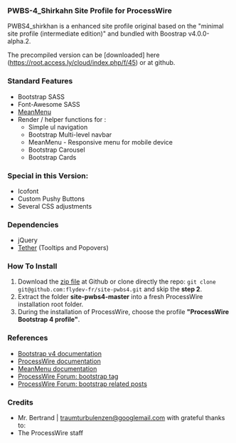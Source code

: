 ### PWBS-4_Shirkahn Site Profile for ProcessWire

PWBS4_shirkhan is a enhanced site profile original based on the "minimal site profile (intermediate edition)" and bundled with Boostrap v4.0.0-alpha.2.

The precompiled version can be [downloaded] here (https://root.access.ly/cloud/index.php/f/45) or at github.

### Standard Features
* Bootstrap SASS
* Font-Awesome SASS
* [MeanMenu](http://www.meanthemes.com/plugins/meanmenu/)
* Render / helper functions for :
    * Simple ul navigation
    * Bootstrap Multi-level navbar
    * MeanMenu - Responsive menu for mobile device
    * Bootstrap Carousel
    * Bootstrap Cards
    
### Special in this Version:
   * Icofont
   * Custom Pushy Buttons
   * Several CSS adjustments 
    
### Dependencies
* jQuery
* [Tether](http://tether.io/) (Tooltips and Popovers)

### How To Install
1. Download the [zip file](https://github.com/flydev-fr/site-pwbs4/archive/master.zip) at Github or clone directly the repo: ```git clone git@github.com:flydev-fr/site-pwbs4.git``` and skip the **step 2**.
2. Extract the folder **site-pwbs4-master** into a fresh ProcessWire installation root folder.
3. During the installation of ProcessWire, choose the profile **"ProcessWire Bootstrap 4 profile"**.

### References
* [Bootstrap v4 documentation](http://v4-alpha.getbootstrap.com/getting-started/introduction/)
* [ProcessWire documentation](https://processwire.com/docs/)
* [MeanMenu documentation](https://github.com/meanthemes/meanMenu)
* [ProcessWire Forum: bootstrap tag](https://processwire.com/talk/tags/forums/bootstrap/)
* [ProcessWire Forum: bootstrap related posts](https://encrypted.google.com/#q=site:processwire.com%2Ftalk+bootstrap)

### Credits
* Mr. Bertrand | traumturbulenzen@googlemail.com with grateful thanks to:
* The ProcessWire staff
